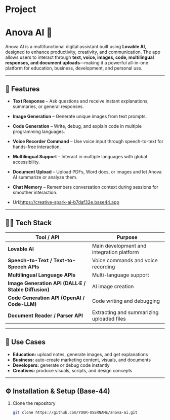 # Project
# Anova AI 🤖  
Anova AI is a multifunctional digital assistant built using **Lovable AI**, designed to enhance productivity, creativity, and communication. The app allows users to interact through **text, voice, images, code, multilingual responses, and document uploads**—making it a powerful all-in-one platform for education, business, development, and personal use.

---

## 🌟 Features
- **Text Response** – Ask questions and receive instant explanations, summaries, or general responses.
- **Image Generation** – Generate unique images from text prompts.
- **Code Generation** – Write, debug, and explain code in multiple programming languages.
- **Voice Recorder Command** – Use voice input through speech-to-text for hands-free interaction.
- **Multilingual Support** – Interact in multiple languages with global accessibility.
- **Document Upload** – Upload PDFs, Word docs, or images and let Anova AI summarize or analyze them.
- **Chat Memory** – Remembers conversation context during sessions for smoother interaction.

- Url:https://creative-spark-ai-b7daf32e.base44.app

---

## 🧑‍💻 Tech Stack
| Tool / API | Purpose |
|------------|---------|
| **Lovable AI** | Main development and integration platform |
| **Speech-to-Text / Text-to-Speech APIs** | Voice commands and voice recording |
| **Multilingual Language APIs** | Multi-language support |
| **Image Generation API (DALL·E / Stable Diffusion)** | AI image creation |
| **Code Generation API (OpenAI / Code-LLM)** | Code writing and debugging |
| **Document Reader / Parser API** | Extracting and summarizing uploaded files |

---

## 📌 Use Cases
- **Education:** upload notes, generate images, and get explanations
- **Business:** auto-create marketing content, visuals, and documents
- **Developers:** generate or debug code instantly
- **Creatives:** produce visuals, scripts, and design concepts

---

## ⚙️ Installation & Setup (Base-44)
1. Clone the repository  
   ```bash
   git clone https://github.com/YOUR-USERNAME/anova-ai.git
